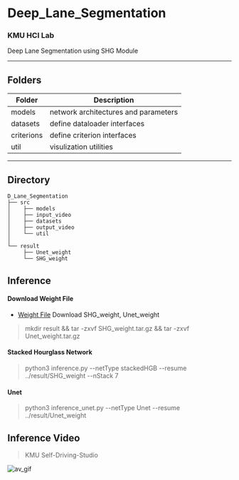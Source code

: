 # Deep_Lane_Segmentation
### KMU HCI Lab
Deep Lane Segmentation using SHG Module

-----
Folders
-----
| Folder     | Description                  |
|------------|------------------------------|
| models      | network architectures and parameters |
| datasets   | define dataloader interfaces |
| criterions | define criterion interfaces  |
| util       | visulization utilities       |

-----
Directory
-----
```
D_Lane_Segmentation
├── src
│    ├── models
│    ├── input_video
│    ├── datasets   
│    ├── output_video
│    └── util
│
└── result
     ├── Unet_weight
     └── SHG_weight
```

## Inference
#### Download Weight File
- [Weight File](https://drive.google.com/drive/folders/18q5HJHThWr_uRyEm6_CkWK74C5ufr2WQ?usp=sharing) Download SHG_weight, Unet_weight
> mkdir result && tar -zxvf SHG_weight.tar.gz && tar -zxvf Unet_weight.tar.gz 

#### Stacked Hourglass Network
> python3 inference.py --netType stackedHGB --resume ../result/SHG_weight --nStack 7
#### Unet
> python3 inference_unet.py --netType Unet --resume ../result/Unet_weight

## Inference Video
> KMU Self-Driving-Studio

![av_gif](./gif/Driving_Studio_Output.gif)
